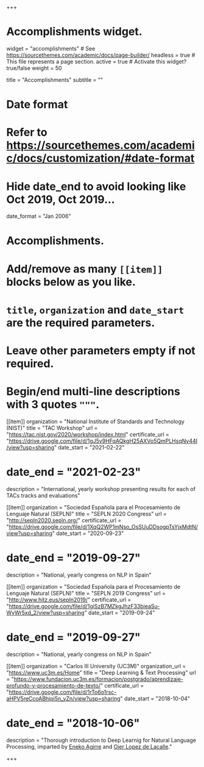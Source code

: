 +++
# Accomplishments widget.
widget = "accomplishments"  # See https://sourcethemes.com/academic/docs/page-builder/
headless = true  # This file represents a page section.
active = true  # Activate this widget? true/false
weight = 50

title = "Accomplishments"
subtitle = ""

# Date format
#   Refer to https://sourcethemes.com/academic/docs/customization/#date-format
#  Hide date_end to avoid looking like Oct 2019, Oct 2019...
date_format = "Jan 2006"

# Accomplishments.
#   Add/remove as many `[[item]]` blocks below as you like.
#   `title`, `organization` and `date_start` are the required parameters.
#   Leave other parameters empty if not required.
#   Begin/end multi-line descriptions with 3 quotes `"""`.

[[item]]
  organization = "National Institute of Standards and Technology (NIST)"
  title = "TAC Workshop"
  url = "https://tac.nist.gov/2020/workshop/index.html"
  certificate_url = "https://drive.google.com/file/d/1gJ5v9HFqAQkgH25AXVo5QmPLHsqNy44I/view?usp=sharing"
  date_start = "2021-02-22"
  # date_end = "2021-02-23"
  description = "International, yearly workshop presenting results for each of TACs tracks and evaluations"

[[item]]
  organization = "Sociedad Española para el Procesamiento de Lenguaje Natural (SEPLN)"
  title = "SEPLN 2020 Congress"
  url = "http://sepln2020.sepln.org/"
  certificate_url = "https://drive.google.com/file/d/1XqQ2WP1mNso_OsSUuDDsogpTsYjxMdtN/view?usp=sharing"
  date_start = "2020-09-23"
  # date_end = "2019-09-27"
  description = "National, yearly congress on NLP in Spain"

[[item]]
  organization = "Sociedad Española para el Procesamiento de Lenguaje Natural (SEPLN)"
  title = "SEPLN 2019 Congress"
  url = "http://www.hitz.eus/sepln2019/"
  certificate_url = "https://drive.google.com/file/d/1giSzB7MZkgJhzF33bieaSu-WyWr5xd_2/view?usp=sharing"
  date_start = "2019-09-24"
  # date_end = "2019-09-27"
  description = "National, yearly congress on NLP in Spain"

[[item]]
  organization = "Carlos III University (UC3M)"
  organization_url = "https://www.uc3m.es/Home"
  title = "Deep Learning & Text Processing"
  url = "https://www.fundacion.uc3m.es/formacion/postgrado/aprendizaje-profundo-y-procesamiento-de-texto/"
  certificate_url = "https://drive.google.com/file/d/1rTo6o1rsc-aHPV5reCcoABhjpi5n_vZn/view?usp=sharing"
  date_start = "2018-10-04"
  # date_end = "2018-10-06"
  description = "Thorough introduction to Deep Learnig for Natural Language Processing, imparted by [Eneko Agirre](http://ixa2.si.ehu.es/eneko/) and [Oier Lopez de Lacalle](https://scholar.google.es/citations?user=nieh6tUAAAAJ&hl=en)."

+++
